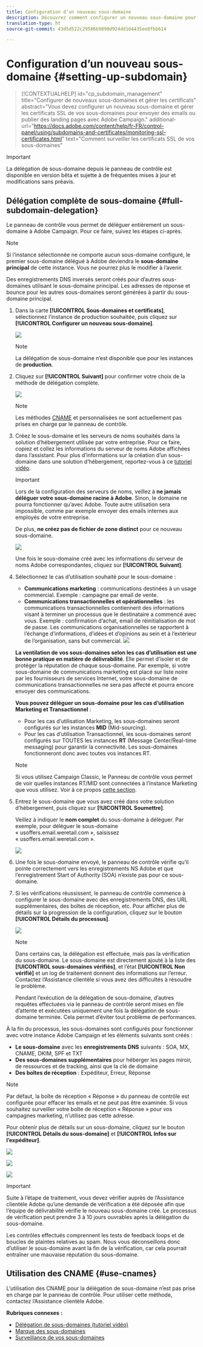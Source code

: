 ```yaml
---
title: Configuration d’un nouveau sous-domaine
description: Découvrez comment configurer un nouveau sous-domaine pour vos instances de campagne
translation-type: ht
source-git-commit: 43d5d522c29586b9898d924dd164435ee8fbb614

---
```



# Configuration d’un nouveau sous-domaine {#setting-up-subdomain}

>[!CONTEXTUALHELP]
>id="cp_subdomain_management"
>title="Configurer de nouveaux sous-domaines et gérer les certificats"
>abstract="Vous devez configurer un nouveau sous-domaine et gérer les certificats SSL de vos sous-domaines pour envoyer des emails ou publier des landing pages avec Adobe Campaign."
>additional-url="https://docs.adobe.com/content/help/fr-FR/control-panel/using/subdomains-and-certificates/monitoring-ssl-certificates.html" text="Comment surveiller les certificats SSL de vos sous-domaines"

>[!IMPORTANT]
>
>La délégation de sous-domaine depuis le panneau de contrôle est disponible en version bêta et sujette à de fréquentes mises à jour et modifications sans préavis.

## Délégation complète de sous-domaine {#full-subdomain-delegation}

Le panneau de contrôle vous permet de déléguer entièrement un sous-domaine à Adobe Campaign. Pour ce faire, suivez les étapes ci-après.

>[!NOTE]
>
>Si l’instance sélectionnée ne comporte aucun sous-domaine configuré, le premier sous-domaine délégué à Adobe deviendra le **sous-domaine principal** de cette instance. Vous ne pourrez plus le modifier à l’avenir.
>
>Des enregistrements DNS inversés seront créés pour d’autres sous-domaines utilisant le sous-domaine principal. Les adresses de réponse et bounce pour les autres sous-domaines seront générées à partir du sous-domaine principal.

1. Dans la carte **[!UICONTROL Sous-domaines et certificats]**, sélectionnez l’instance de production souhaitée, puis cliquez sur **[!UICONTROL Configurer un nouveau sous-domaine]**.

   ![](assets/subdomain1.png)

   >[!NOTE]
   >
   >La délégation de sous-domaine n’est disponible que pour les instances de **production**.

1. Cliquez sur **[!UICONTROL Suivant]** pour confirmer votre choix de la méthode de délégation complète.

   ![](assets/subdomain3.png)

   >[!NOTE]
   >
   >Les méthodes [CNAME](#use-cnames) et personnalisées ne sont actuellement pas prises en charge par le panneau de contrôle.

1. Créez le sous-domaine et les serveurs de noms souhaités dans la solution d’hébergement utilisée par votre entreprise. Pour ce faire, copiez et collez les informations du serveur de noms Adobe affichées dans l’assistant. Pour plus d’informations sur la création d’un sous-domaine dans une solution d’hébergement, reportez-vous à ce [tutoriel vidéo](https://video.tv.adobe.com/v/30175?captions=fre_fr).

   >[!IMPORTANT]
   >
   >Lors de la configuration des serveurs de noms, veillez à **ne jamais déléguer votre sous-domaine racine à Adobe**. Sinon, le domaine ne pourra fonctionner qu’avec Adobe. Toute autre utilisation sera impossible, comme par exemple envoyer des emails internes aux employés de votre entreprise.
   >
   >De plus, **ne créez pas de fichier de zone distinct** pour ce nouveau sous-domaine.

   ![](assets/subdomain4.png)

   Une fois le sous-domaine créé avec les informations du serveur de noms Adobe correspondantes, cliquez sur **[!UICONTROL Suivant]**.

1. Sélectionnez le cas d’utilisation souhaité pour le sous-domaine :

   * **Communications marketing** : communications destinées à un usage commercial. Exemple : campagne par email de vente.
   * **Communications transactionnelles et opérationnelles** : les communications transactionnelles contiennent des informations visant à terminer un processus que le destinataire a commencé avec vous. Exemple : confirmation d’achat, email de réinitialisation de mot de passe. Les communications organisationnelles se rapportent à l’échange d’informations, d’idées et d’opinions au sein et à l’extérieur de l’organisation, sans but commercial.
   ![](assets/subdomain5.png)

   **La ventilation de vos sous-domaines selon les cas d’utilisation est une bonne pratique en matière de délivrabilité**. Elle permet d’isoler et de protéger la réputation de chaque sous-domaine. Par exemple, si votre sous-domaine de communications marketing est placé sur liste noire par les fournisseurs de services Internet, votre sous-domaine de communications transactionnelles ne sera pas affecté et pourra encore envoyer des communications.

   **Vous pouvez déléguer un sous-domaine pour les cas d’utilisation Marketing et Transactionnel** :

   * Pour les cas d’utilisation Marketing, les sous-domaines seront configurés sur les instances **MID** (Mid-sourcing).
   * Pour les cas d’utilisation Transactionnel, les sous-domaines seront configurés sur TOUTES les instances **RT** (Message Center/Real-time messaging) pour garantir la connectivité. Les sous-domaines fonctionneront donc avec toutes vos instances RT.
   >[!NOTE]
   >
   >Si vous utilisez Campaign Classic, le Panneau de contrôle vous permet de voir quelles instances RT/MID sont connectées à l’instance Marketing que vous utilisez. Voir à ce propos [cette section](../../instances-settings/using/instance-details.md).

1. Entrez le sous-domaine que vous avez créé dans votre solution d’hébergement, puis cliquez sur **[!UICONTROL Soumettre]**.

   Veillez à indiquer le **nom complet** du sous-domaine à déléguer. Par exemple, pour déléguer le sous-domaine « usoffers.email.weretail.com », saisissez « usoffers.email.weretail.com ».

   ![](assets/subdomain6.png)

1. Une fois le sous-domaine envoyé, le panneau de contrôle vérifie qu’il pointe correctement vers les enregistrements NS Adobe et que l’enregistrement Start of Authority (SOA) n’existe pas pour ce sous-domaine.

1. Si les vérifications réussissent, le panneau de contrôle commence à configurer le sous-domaine avec des enregistrements DNS, des URL supplémentaires, des boîtes de réception, etc. Pour afficher plus de détails sur la progression de la configuration, cliquez sur le bouton **[!UICONTROL Détails du processus]**.

   ![](assets/subdomain7.png)

   >[!NOTE]
   >
   >Dans certains cas, la délégation est effectuée, mais pas la vérification du sous-domaine. Le sous-domaine est directement ajouté à la liste des **[!UICONTROL sous-domaines vérifiés]**, et l’état **[!UICONTROL Non vérifié]** et un log de traitement donnent des informations sur l’erreur. Contactez l’Assistance clientèle si vous avez des difficultés à résoudre le problème.
   >
   >Pendant l’exécution de la délégation de sous-domaine, d’autres requêtes effectuées via le panneau de contrôle seront mises en file d’attente et exécutées uniquement une fois la délégation de sous-domaine terminée. Cela permet d’éviter tout problème de performances.

À la fin du processus, les sous-domaines sont configurés pour fonctionner avec votre instance Adobe Campaign et les éléments suivants sont créés :

* **Le sous-domaine** avec les **enregistrements DNS** suivants : SOA, MX, CNAME, DKIM, SPF et TXT
* **Des sous-domaines supplémentaires** pour héberger les pages miroir, de ressources et de tracking, ainsi que la clé de domaine
* **Des boîtes de réception** : Expéditeur, Erreur, Réponse

>[!NOTE]
>
>Par défaut, la boîte de réception « Réponse » du panneau de contrôle est configurée pour effacer les emails et ne peut pas être examinée. Si vous souhaitez surveiller votre boîte de réception « Réponse » pour vos campagnes marketing, n’utilisez pas cette adresse.

Pour obtenir plus de détails sur un sous-domaine, cliquez sur le bouton **[!UICONTROL Détails du sous-domaine]** et **[!UICONTROL Infos sur l’expéditeur]**.

![](assets/detail_buttons.png)

![](assets/subdomain_details.png)

![](assets/sender_info.png)

>[!IMPORTANT]
>
>Suite à l’étape de traitement, vous devez vérifier auprès de l’Assistance clientèle Adobe qu’une demande de vérification a été déposée afin que l’équipe de délivrabilité vérifie le nouveau sous-domaine créé. Le processus de vérification peut prendre 3 à 10 jours ouvrables après la délégation du sous-domaine.
>
>Les contrôles effectués comprennent les tests de feedback loops et de boucles de plaintes relatives au spam. Nous vous déconseillons donc d’utiliser le sous-domaine avant la fin de la vérification, car cela pourrait entraîner une mauvaise réputation du sous-domaine.

## Utilisation des CNAME {#use-cnames}

L’utilisation des CNAME pour la délégation de sous-domaine n’est pas prise en charge par le panneau de contrôle. Pour utiliser cette méthode, contactez l’Assistance clientèle Adobe.

**Rubriques connexes :**

* [Délégation de sous-domaines (tutoriel vidéo)](https://docs.adobe.com/content/help/en/campaign-learn/campaign-standard-tutorials/administrating/control-panel/subdomain-delegation.html)
* [Marque des sous-domaines](../../subdomains-certificates/using/subdomains-branding.md)
* [Surveillance de vos sous-domaines](../../subdomains-certificates/using/monitoring-subdomains.md)